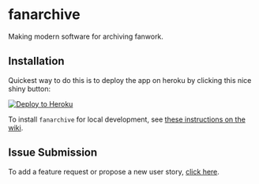 # fanarchive
Making modern software for archiving fanwork.

## Installation

Quickest way to do this is to deploy the app on heroku by clicking this nice shiny button:

[![Deploy to Heroku][heroku-button]](https://heroku.com/deploy)

[heroku-button]: https://www.herokucdn.com/deploy/button.svg "Deploy fanarchive app to Heroku"

To install `fanarchive` for local development, see [these instructions on the wiki](https://github.com/quivop/fanarchive/wiki/Install#local-install "Link to fanarchive wiki's installation instructions for local installs").

## Issue Submission
To add a feature request or propose a new user story, [click here](https://github.com/quivop/fanarchive/issues/new?template=feature_requests.md "Open a new issue using the feature requests template").
